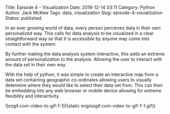 Title: Episode 4 - Visualization
Date: 2018-12-14 03:11
Category: Python
Author: Jack McKew
Tags: data, visualization
Slug: episode-4-visualization
Status: published

In an ever growing world of data, every person perceives data in their own personalized way. This calls for data analysis to be visualized in a clear straightforward way so that it is accessible by anyone may come into contact with the system.

By further making the data analysis system interactive, this adds an extreme amount of personalization to the analysis. Allowing the user to interact with the data set in their own way.

With the help of python, it was simple to create an interactive map from a data set containing geographic co-ordinates allowing users to visually determine where they would like to select their data set from. This can then be embedding into any web browser or mobile device allowing for extreme flexibility and interactivity.

![ezgif.com-video-to-gif-1-1]({static img/ezgif.com-video-to-gif-1-1.gif})